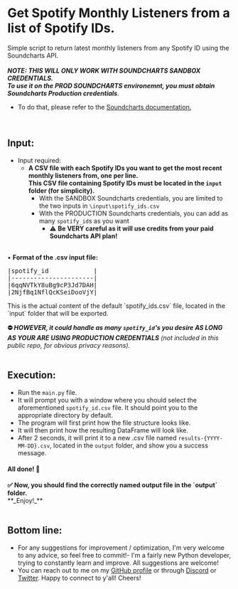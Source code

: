 # Get Spotify Monthly Listeners from a list of Spotify IDs.
Simple script to return latest monthly listeners from any Spotify ID using the Soundcharts API.<br><br>
**_NOTE: THIS WILL ONLY WORK WITH SOUNDCHARTS SANDBOX CREDENTIALS.<br>
To use it on the PROD SOUNDCHARTS environemnt, you must **obtain Soundcharts Production credentials**_**.
  - To do that, please refer to the <a href="https://doc.api.soundcharts.com/api/v2/doc">Soundcharts documentation.<a>
<br>

## Input: 
- Input required:
  - **__A **CSV file** with each Spotify IDs you want to get the most recent monthly listeners from, one per line.<br>
This CSV file containing Spotify IDs must be located in the `input` folder (for simplicity).__**
    - With the SANDBOX Soundcharts credentials, you are limited to the two inputs in `\input\spotify_ids.csv`
    - With the PRODUCTION Soundcharts credentials, you can add as many `spotify_id`s as you want 
      - :warning: **Be VERY careful as it will use credits from your paid Soundcharts API plan!**

 <br>
• <b>Format of the .csv input file:</b>
  <br>
<pre>
|spotify_id            |
|----------------------|
|6qqNVTkY8uBg9cP3Jd7DAH|
|2NjfBq1NflQcKSeiDooVjY|
</pre>
This is the actual content of the default `spotify_ids.csv` file, located in the `input` folder that will be exported.<br>
 
<strong>⛔ <i>HOWEVER, it could handle as many `spotify_id`'s you desire **AS LONG AS YOUR ARE USING PRODUCTION CREDENTIALS**</strong> (not included in this public repo, for obvious privacy reasons).</i></h4>
<br><br>
 
## Execution:
- Run the `main.py` file.
- It will prompt you with a window where you should select the aforementioned `spotify_id.csv` file. It should point you to the appropriate directory by default.
- The program will first print how the file structure looks like.
- It will then print how the resulting DataFrame will look like.
- After 2 seconds, it will print it to a new .csv file named `results-{YYYY-MM-DD}.csv`, located in the `output` folder, and show you a success message.
<h4>All done! 🎉</h4>
<strong>✅ Now, you should find the correctly named output file in the `output` folder.</strong><br>
**_Enjoy!_**
<br><br>

## Bottom line:
- For any suggestions for improvement / optimization, I'm very welcome to any advice, so feel free to commit!- I'm a fairly new Python developer, trying to constantly learn and improve. All suggestions are welcome!
- You can reach out to me on my <a href="https://github.com/JeremLeOuf/">GitHub profile</a> or through <a href="https://discordapp.com/users/207913674092969985">Discord<a> or <a href="https://twitter.com/jeremie_pk">Twitter<a>. Happy to connect to y'all! 
Cheers!
